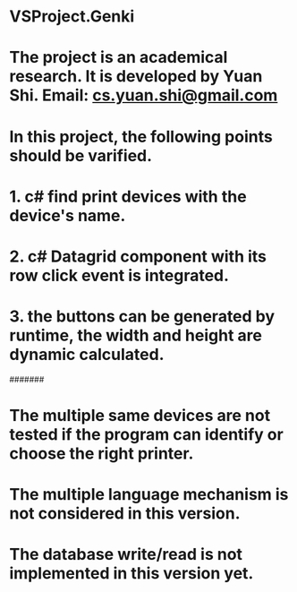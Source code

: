 # VSProject.Genki
# The project is an academical research. It is developed by Yuan Shi. Email: cs.yuan.shi@gmail.com
# In this project, the following points should be varified.
# 1. c# find print devices with the device's name.
# 2. c# Datagrid component with its row click event is integrated. 
# 3. the buttons can be generated by runtime, the width and height are dynamic calculated.
#######
# The multiple same devices are not tested if the program can identify or choose the right printer.
# The multiple language mechanism is not considered in this version.
# The database write/read is not implemented in this version yet.
